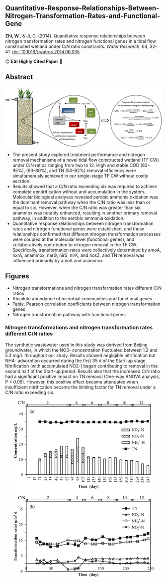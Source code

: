 ## Quantitative-Response-Relationships-Between-Nitrogen-Transformation-Rates-and-Functional-Gene

**Zhi, W.**, & Ji, G. (2014). Quantitative response relationships between nitrogen transformation rates and nitrogen functional genes in a tidal flow constructed wetland under C/N ratio constraints. *Water Research*, 64, 32-41. [doi: 10.1016/j.watres.2014.06.035](https://doi.org/10.1016/j.watres.2014.06.035)

:blush: **ESI Highly Cited Paper** :clap:

## Abstract

<p align="center">
  <img src="/figures/TOC.jpg" alt="Nitrogen removal in Constructed Wetland" width="700">
</p>

- The present study explored treatment performance and nitrogen removal mechanisms of a novel tidal flow constructed wetland (TF CW) under C/N ratios ranging from two to 12. High and stable COD (83–95%), (63–80%), and TN (50–82%) removal efficiency were simultaneously achieved in our single-stage TF CW without costly aeration. 
- Results showed that a C/N ratio exceeding six was required to achieve complete denitrification without and accumulation in the system. Molecular biological analyses revealed aerobic ammonia oxidation was the dominant removal pathway when the C/N ratio was less than or equal to six. However, when the C/N ratio was greater than six, anammox was notably enhanced, resulting in another primary removal pathway, in addition to the aerobic ammonia oxidation. 
- Quantitative response relationships between nitrogen transformation rates and nitrogen functional genes were established, and these relationships confirmed that different nitrogen transformation processes were coupled at the molecular level (functional genes), and collaboratively contributed to nitrogen removal in the TF CW. Specifically,  transformation rates were collectively determined by amoA, nxrA, anammox, narG, nirS, nirK, and nosZ; and TN removal was influenced primarily by amoA and anammox.


## Figures
- Nitrogen transformations and nitrogen transformation rates different C/N ratios
- Absolute abundance of microbial communities and functional genes
- Table. Pearson correlation coefficients between nitrogen transformation genes
- Nitrogen transformation pathway with functional genes

### Nitrogen transformations and nitrogen transformation rates different C/N ratios
The synthetic wastewater used in this study was derived from Beijing groundwater, in which the NO3- concentration fluctuated between 1.2 and 5.3 mg/L throughout our study. Results showed negligible nitrification but NH4- adsorption occurred during the first 35 d of the Start-up stage. Nitrification (with accumulated NO2-) began contributing to  removal in the second half of the Start-up period. Results also that the increased C/N ratio had a significant positive impact on TN removal (One-way ANOVA analysis, P < 0.05). However, this positive effect became attenuated when insufficient nitrification became the limiting factor for TN removal under a C/N ratio exceeding six.

<p align="center">
  <img src="/figures/figure 2.jpg" alt="Nitrogen removal in Constructed Wetland" width="450">
</p>
